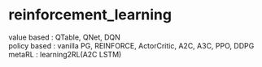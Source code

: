 # reinforcement_learning

value based : QTable, QNet, DQN  
policy based : vanilla PG, REINFORCE, ActorCritic, A2C, A3C, PPO, DDPG  
metaRL : learning2RL(A2C LSTM)  
